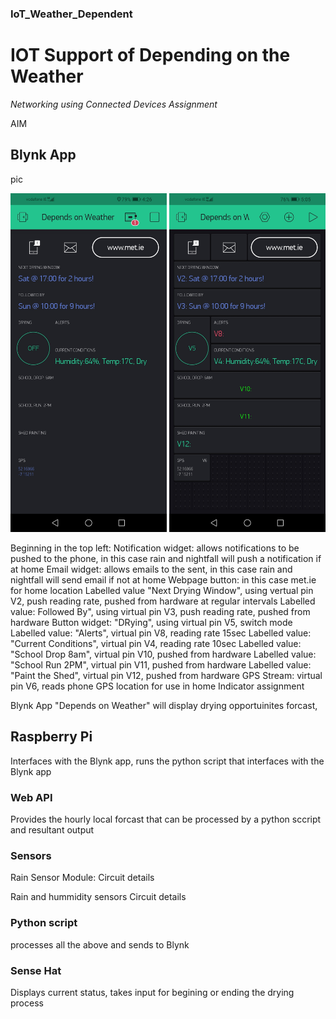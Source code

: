 ### IoT_Weather_Dependent

# IOT Support of Depending on the Weather

*Networking using Connected Devices Assignment*

AIM

## Blynk App

pic

<img src="https://github.com/KathleenMK/IoT_Weather_Dependent/blob/master/image/Screenshot_blynk.jpg?raw=true" alt="BlynkScreenShot" width="250"/>
<img src="https://github.com/KathleenMK/IoT_Weather_Dependent/blob/master/images/Screenshot_blynk_off.jpg?raw=true" alt="BlynkScreenShotOff" width="250"/>

Beginning in the top left:
Notification widget: allows notifications to be pushed to the phone, in this case rain and nightfall will push a notification if at home
Email widget: allows emails to the sent, in this case rain and nightfall will send email if not at home
Webpage button: in this case met.ie for home location
Labelled value "Next Drying Window", using vertual pin V2, push reading rate, pushed from hardware at regular intervals
Labelled value: Followed By", using virtual pin V3, push reading rate, pushed from hardware
Button widget: "DRying", using virtual pin V5, switch mode
Labelled value: "Alerts", virtual pin V8, reading rate 15sec
Labelled value: "Current Conditions", virtual pin V4, reading rate 10sec
Labelled value: "School Drop 8am", virtual pin V10, pushed from hardware
Labelled value: "School Run 2PM", virtual pin V11, pushed from hardware
Labelled value: "Paint the Shed", virtual pin V12, pushed from hardware
GPS Stream: virtual pin V6, reads phone GPS location for use in home Indicator assignment


Blynk App "Depends on Weather" will display drying opportuinites forcast,

## Raspberry Pi

Interfaces with the Blynk app, runs the python script that interfaces with the Blynk app

### Web API
Provides the hourly local forcast that can be processed by a python sccript and resultant output

### Sensors

Rain Sensor Module:
Circuit details

Rain and hummidity sensors
Circuit details

### Python script
processes all the above and sends to Blynk


### Sense Hat
Displays current status, takes input for begining or ending the drying process


